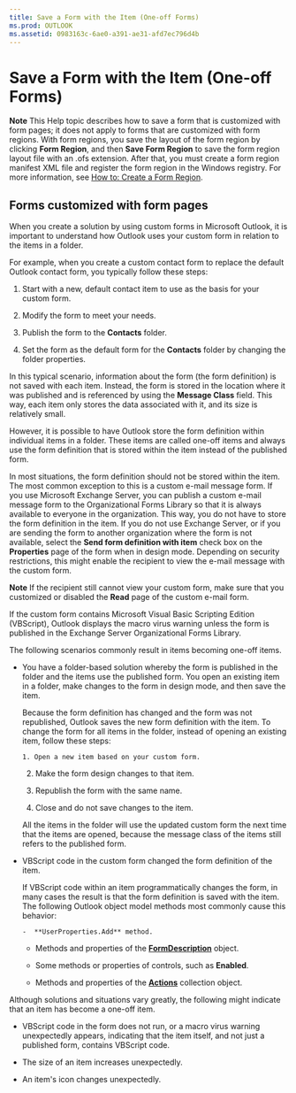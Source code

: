 ```yaml
---
title: Save a Form with the Item (One-off Forms)
ms.prod: OUTLOOK
ms.assetid: 0983163c-6ae0-a391-ae31-afd7ec796d4b
---
```



# Save a Form with the Item (One-off Forms)

 **Note**  This Help topic describes how to save a form that is customized with form pages; it does not apply to forms that are customized with form regions. With form regions, you save the layout of the form region by clicking  **Form Region**, and then  **Save Form Region** to save the form region layout file with an .ofs extension. After that, you must create a form region manifest XML file and register the form region in the Windows registry. For more information, see [How to: Create a Form Region](create-a-form-region.md).


## Forms customized with form pages

When you create a solution by using custom forms in Microsoft Outlook, it is important to understand how Outlook uses your custom form in relation to the items in a folder.

For example, when you create a custom contact form to replace the default Outlook contact form, you typically follow these steps:


1. Start with a new, default contact item to use as the basis for your custom form.
    
2. Modify the form to meet your needs.
    
3. Publish the form to the  **Contacts** folder.
    
4. Set the form as the default form for the  **Contacts** folder by changing the folder properties.
    
In this typical scenario, information about the form (the form definition) is not saved with each item. Instead, the form is stored in the location where it was published and is referenced by using the  **Message Class** field. This way, each item only stores the data associated with it, and its size is relatively small.

However, it is possible to have Outlook store the form definition within individual items in a folder. These items are called one-off items and always use the form definition that is stored within the item instead of the published form.

In most situations, the form definition should not be stored within the item. The most common exception to this is a custom e-mail message form. If you use Microsoft Exchange Server, you can publish a custom e-mail message form to the Organizational Forms Library so that it is always available to everyone in the organization. This way, you do not have to store the form definition in the item. If you do not use Exchange Server, or if you are sending the form to another organization where the form is not available, select the  **Send form definition with item** check box on the **Properties** page of the form when in design mode. Depending on security restrictions, this might enable the recipient to view the e-mail message with the custom form.


 **Note**  If the recipient still cannot view your custom form, make sure that you customized or disabled the  **Read** page of the custom e-mail form.

If the custom form contains Microsoft Visual Basic Scripting Edition (VBScript), Outlook displays the macro virus warning unless the form is published in the Exchange Server Organizational Forms Library.

The following scenarios commonly result in items becoming one-off items.


- You have a folder-based solution whereby the form is published in the folder and the items use the published form. You open an existing item in a folder, make changes to the form in design mode, and then save the item.
    
    Because the form definition has changed and the form was not republished, Outlook saves the new form definition with the item. To change the form for all items in the folder, instead of opening an existing item, follow these steps:
    
      1. Open a new item based on your custom form.
    
  2. Make the form design changes to that item.
    
  3. Republish the form with the same name.
    
  4. Close and do not save changes to the item.
    

    All the items in the folder will use the updated custom form the next time that the items are opened, because the message class of the items still refers to the published form.
    
- VBScript code in the custom form changed the form definition of the item.
    
    If VBScript code within an item programmatically changes the form, in many cases the result is that the form definition is saved with the item. The following Outlook object model methods most commonly cause this behavior:
    
      -  **UserProperties.Add** method.
    
  - Methods and properties of the  **[FormDescription](formdescription-object-outlook.md)** object.
    
  - Some methods or properties of controls, such as  **Enabled**.
    
  - Methods and properties of the  **[Actions](actions-object-outlook.md)** collection object.
    
Although solutions and situations vary greatly, the following might indicate that an item has become a one-off item.


- VBScript code in the form does not run, or a macro virus warning unexpectedly appears, indicating that the item itself, and not just a published form, contains VBScript code.
    
- The size of an item increases unexpectedly.
    
- An item's icon changes unexpectedly.
    

